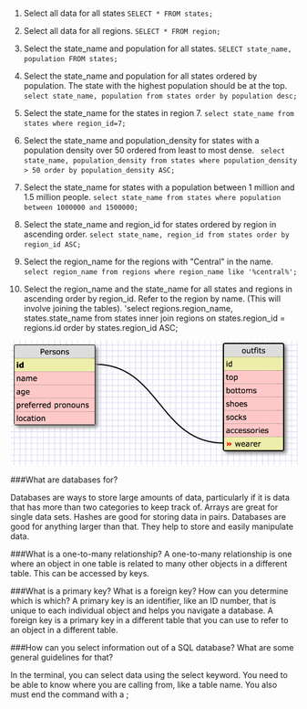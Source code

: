 1. Select all data for all states `SELECT * FROM states;`

2. Select all data for all regions. `SELECT * FROM region;`

3. Select the state_name and population for all states. `SELECT state_name, population FROM states;`

4. Select the state_name and population for all states ordered by population. The state with the highest population should be at the top. `select state_name, population from states order by population desc;`

5. Select the state_name for the states in region 7. `select state_name from states where region_id=7;`

6. Select the state_name and population_density for states with a population density over 50 ordered from least to most dense. ` select state_name, population_density from states where population_density > 50 order by population_density ASC;`

7. Select the state_name for states with a population between 1 million and 1.5 million people. `select state_name from states where population between 1000000 and 1500000;`

8. Select the state_name and region_id for states ordered by region in ascending order. `select state_name, region_id from states order by region_id ASC;`

9. Select the region_name for the regions with "Central" in the name. `select region_name from regions where region_name like '%central%';`

10. Select the region_name and the state_name for all states and regions in ascending order by region_id. Refer to the region by name. (This will involve joining the tables). 'select regions.region_name, states.state_name from states inner join regions on states.region_id = regions.id order by states.region_id ASC;

![schema](schema.png)

###What are databases for?

Databases are ways to store large amounts of data, particularly if it is data that has more than two categories to keep track of. Arrays are great for single data sets. Hashes are good for storing data in pairs. Databases are good for anything larger than that. They help to store and easily manipulate data.

###What is a one-to-many relationship?
A one-to-many relationship is one where an object in one table is related to many other objects in a different table. This can be accessed by keys.

###What is a primary key? What is a foreign key? How can you determine which is which?
A primary key is an identifier, like an ID number, that is unique to each individual object and helps you navigate a database. A foreign key is a primary key in a different table that you can use to refer to an object in a different table.

###How can you select information out of a SQL database? What are some general guidelines for that?

In the terminal, you can select data using the select keyword. You need to be able to know where you are calling from, like a table name. You also must end the command with a ;

